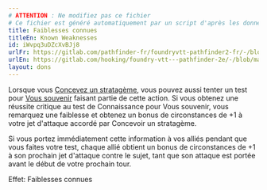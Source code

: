 ```yaml
---
# ATTENTION : Ne modifiez pas ce fichier
# Ce fichier est généré automatiquement par un script d'après les données du module Foundry VTT officiel et de sa traduction
title: Faiblesses connues
titleEn: Known Weaknesses
id: iWvpq3uDZcXvBJj8
urlFr: https://gitlab.com/pathfinder-fr/foundryvtt-pathfinder2-fr/-/blob/master/data/feats/iWvpq3uDZcXvBJj8.htm
urlEn: https://gitlab.com/hooking/foundry-vtt---pathfinder-2e/-/blob/master/packs/data/feats.db/known-weaknesses.json
layout: dons
---
```

Lorsque vous [Concevez un stratagème](../actions/concevoir-un-stratagème.md), vous pouvez aussi tenter un test pour [Vous souvenir](../actions/se-souvenir-arcanes.md) faisant partie de cette action. Si vous obtenez une réussite critique au test de Connaissance pour Vous souvenir, vous remarquez une faiblesse et obtenez un bonus de circonstances de +1 à votre jet d'attaque accordé par Concevoir un stratagème.

Si vous portez immédiatement cette information à vos alliés pendant que vous faites votre test, chaque allié obtient un bonus de circonstances de +1 à son prochain jet d'attaque contre le sujet, tant que son attaque est portée avant le début de votre prochain tour.

Effet: Faiblesses connues
